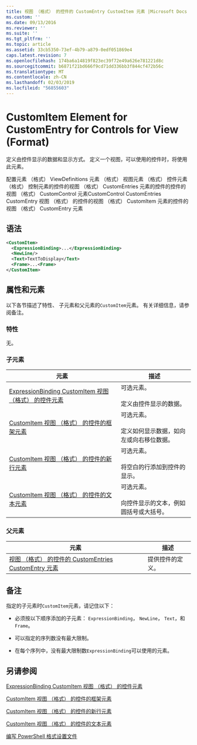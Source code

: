 ```yaml
---
title: 视图 （格式） 的控件的 CustomEntry CustomItem 元素 |Microsoft Docs
ms.custom: ''
ms.date: 09/13/2016
ms.reviewer: ''
ms.suite: ''
ms.tgt_pltfrm: ''
ms.topic: article
ms.assetid: 33cb5350-73ef-4b79-a879-0edf051869e4
caps.latest.revision: 7
ms.openlocfilehash: 174ba6a14819f823ec39f72e49a626e781221d8c
ms.sourcegitcommit: b6871f21bd666f9cd71dd336bb3f844cf472b56c
ms.translationtype: MT
ms.contentlocale: zh-CN
ms.lasthandoff: 02/03/2019
ms.locfileid: "56855603"
---
```

# <a name="customitem-element-for-customentry-for-controls-for-view-format"></a>CustomItem Element for CustomEntry for Controls for View (Format)

定义由控件显示的数据和显示方式。 定义一个视图，可以使用的控件时，将使用此元素。

配置元素 （格式） ViewDefinitions 元素 （格式） 视图元素 （格式） 控件元素 （格式） 控制元素的控件的视图 （格式） CustomEntries 元素的控件的控件的视图 （格式） CustomControl 元素CustomControl CustomEntries CustomEntry 视图 （格式） 的控件的视图 （格式） CustomItem 元素的控件的视图 （格式） CustomEntry 元素

## <a name="syntax"></a>语法

```xml
<CustomItem>
  <ExpressionBinding>...</ExpressionBinding>
  <NewLine/>
  <Text>TextToDisplay</Text>
  <Frame>...<Frame>
</CustomItem>
```

## <a name="attributes-and-elements"></a>属性和元素

以下各节描述了特性、 子元素和父元素的`CustomItem`元素。 有关详细信息，请参阅备注。

### <a name="attributes"></a>特性

无。

### <a name="child-elements"></a>子元素

|元素|描述|
|-------------|-----------------|
|[ExpressionBinding CustomItem 视图 （格式） 的控件元素](./expressionbinding-element-for-customitem-for-controls-for-view-format.md)|可选元素。<br /><br /> 定义由控件显示的数据。|
|[CustomItem 视图 （格式） 的控件的框架元素](./frame-element-for-customitem-for-controls-for-view-format.md)|可选元素。<br /><br /> 定义如何显示数据，如向左或向右移位数据。|
|[CustomItem 视图 （格式） 的控件的新行元素](./newline-element-for-customitem-for-controls-for-view-format.md)|可选元素。<br /><br /> 将空白的行添加到控件的显示。|
|[CustomItem 视图 （格式） 的控件的文本元素](./text-element-for-customitem-for-controls-for-view-format.md)|可选元素。<br /><br /> 向控件显示的文本，例如圆括号或大括号。|

### <a name="parent-elements"></a>父元素

|元素|描述|
|-------------|-----------------|
|[视图 （格式） 的控件的 CustomEntries CustomEntry 元素](./customentry-element-for-customentries-for-controls-for-view-format.md)|提供控件的定义。|

## <a name="remarks"></a>备注

指定的子元素时`CustomItem`元素，请记住以下：

- 必须按以下顺序添加的子元素： `ExpressionBinding`， `NewLine`， `Text`，和`Frame`。

- 可以指定的序列数没有最大限制。

- 在每个序列中，没有最大限制数`ExpressionBinding`可以使用的元素。

## <a name="see-also"></a>另请参阅

[ExpressionBinding CustomItem 视图 （格式） 的控件元素](./expressionbinding-element-for-customitem-for-controls-for-view-format.md)

[CustomItem 视图 （格式） 的控件的框架元素](./frame-element-for-customitem-for-controls-for-view-format.md)

[CustomItem 视图 （格式） 的控件的新行元素](./newline-element-for-customitem-for-controls-for-view-format.md)

[CustomItem 视图 （格式） 的控件的文本元素](./text-element-for-customitem-for-controls-for-view-format.md)

[编写 PowerShell 格式设置文件](./writing-a-powershell-formatting-file.md)

